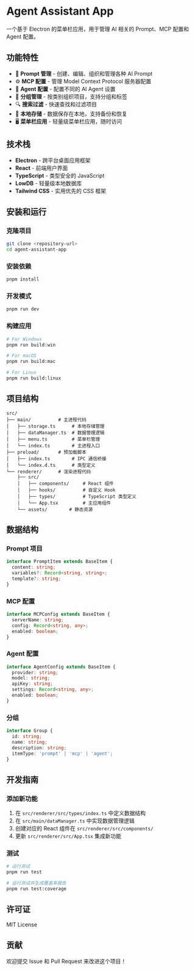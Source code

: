 # Agent Assistant App

一个基于 Electron 的菜单栏应用，用于管理 AI 相关的 Prompt、MCP 配置和 Agent 配置。

## 功能特性

- 📝 **Prompt 管理** - 创建、编辑、组织和管理各种 AI Prompt
- ⚙️ **MCP 配置** - 管理 Model Context Protocol 服务器配置
- 🤖 **Agent 配置** - 配置不同的 AI Agent 设置
- 📁 **分组管理** - 按类别组织项目，支持分组和标签
- 🔍 **搜索过滤** - 快速查找和过滤项目
- 💾 **本地存储** - 数据保存在本地，支持备份和恢复
- 🖥️ **菜单栏应用** - 轻量级菜单栏应用，随时访问

## 技术栈

- **Electron** - 跨平台桌面应用框架
- **React** - 前端用户界面
- **TypeScript** - 类型安全的 JavaScript
- **LowDB** - 轻量级本地数据库
- **Tailwind CSS** - 实用优先的 CSS 框架

## 安装和运行

### 克隆项目

```bash
git clone <repository-url>
cd agent-assistant-app
```

### 安装依赖

```bash
pnpm install
```

### 开发模式

```bash
pnpm run dev
```

### 构建应用

```bash
# For Windows
pnpm run build:win

# For macOS
pnpm run build:mac

# For Linux
pnpm run build:linux
```

## 项目结构

```
src/
├── main/          # 主进程代码
│   ├── storage.ts      # 本地存储管理
│   ├── dataManager.ts  # 数据管理逻辑
│   ├── menu.ts         # 菜单栏管理
│   └── index.ts        # 主进程入口
├── preload/       # 预加载脚本
│   ├── index.ts        # IPC 通信桥接
│   └── index.d.ts      # 类型定义
└── renderer/      # 渲染进程代码
    ├── src/
    │   ├── components/     # React 组件
    │   ├── hooks/          # 自定义 Hook
    │   ├── types/          # TypeScript 类型定义
    │   └── App.tsx         # 主应用组件
    └── assets/        # 静态资源
```

## 数据结构

### Prompt 项目
```typescript
interface PromptItem extends BaseItem {
  content: string;
  variables?: Record<string, string>;
  template?: string;
}
```

### MCP 配置
```typescript
interface MCPConfig extends BaseItem {
  serverName: string;
  config: Record<string, any>;
  enabled: boolean;
}
```

### Agent 配置
```typescript
interface AgentConfig extends BaseItem {
  provider: string;
  model: string;
  apiKey: string;
  settings: Record<string, any>;
  enabled: boolean;
}
```

### 分组
```typescript
interface Group {
  id: string;
  name: string;
  description: string;
  itemType: 'prompt' | 'mcp' | 'agent';
}
```

## 开发指南

### 添加新功能

1. 在 `src/renderer/src/types/index.ts` 中定义数据结构
2. 在 `src/main/dataManager.ts` 中实现数据管理逻辑
3. 创建对应的 React 组件在 `src/renderer/src/components/`
4. 更新 `src/renderer/src/App.tsx` 集成新功能

### 测试

```bash
# 运行测试
pnpm run test

# 运行测试并生成覆盖率报告
pnpm run test:coverage
```

## 许可证

MIT License

## 贡献

欢迎提交 Issue 和 Pull Request 来改进这个项目！
